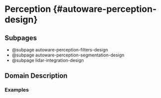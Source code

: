 Perception {#autoware-perception-design}
==========

## Subpages

- @subpage autoware-perception-filters-design
- @subpage autoware-perception-segmentation-design
- @subpage lidar-integration-design

## Domain Description

### Examples